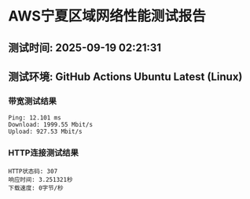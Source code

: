 # AWS宁夏区域网络性能测试报告
## 测试时间: 2025-09-19 02:21:31
## 测试环境: GitHub Actions Ubuntu Latest (Linux)

### 带宽测试结果
```
Ping: 12.101 ms
Download: 1999.55 Mbit/s
Upload: 927.53 Mbit/s
```

### HTTP连接测试结果
```
HTTP状态码: 307
响应时间: 3.251321秒
下载速度: 0字节/秒
```

